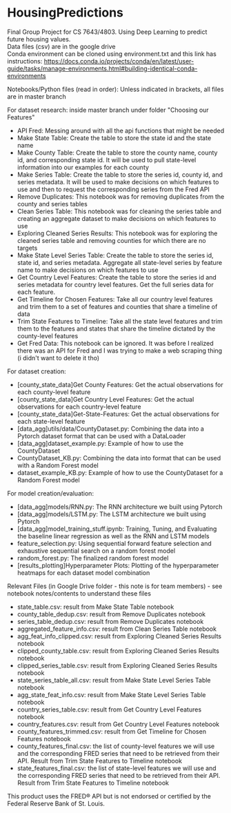 # HousingPredictions
Final Group Project for CS 7643/4803. Using Deep Learning to predict future housing values.</br>
Data files (csv) are in the google drive</br>
Conda environment can be cloned using environment.txt and this link has instructions: https://docs.conda.io/projects/conda/en/latest/user-guide/tasks/manage-environments.html#building-identical-conda-environments

Notebooks/Python files (read in order):
Unless indicated in brackets, all files are in master branch

For dataset research: inside master branch under folder "Choosing our Features"
- API Fred: Messing around with all the api functions that might be needed
- Make State Table: Create the table to store the state id and the state name
- Make County Table: Create the table to store the county name, county id, and corresponding state id. It will be used to pull state-level information into our examples for each county
- Make Series Table: Create the table to store the series id, county id, and series metadata. It will be used to make decisions on which features to use and then to request the corresponding series from the Fred API
- Remove Duplicates: This notebook was for removing duplicates from the county and series tables
- Clean Series Table: This notebook was for cleaning the series table and creating an aggregate dataset to make decisions on which features to use
- Exploring Cleaned Series Results: This notebook was for exploring the cleaned series table and removing counties for which there are no targets
- Make State Level Series Table: Create the table to store the series id, state id, and series metadata. Aggregate all state-level series by feature name to make decisions on which features to use
- Get Country Level Features: Create the table to store the series id and series metadata for country level features. Get the full series data for each feature.
- Get Timeline for Chosen Features: Take all our country level features and trim them to a set of features and counties that share a timeline of data
- Trim State Features to Timeline: Take all the state level features and trim them to the features and states that share the timeline dictated by the county-level features
- Get Fred Data: This notebook can be ignored. It was before I realized there was an API for Fred and I was trying to make a web scraping thing (i didn't want to delete it tho)

For dataset creation:
- [county_state_data]Get County Features: Get the actual observations for each county-level feature
- [county_state_data]Get Country Level Features: Get the actual observations for each country-level feature
- [county_state_data]Get-State-Features: Get the actual observations for each state-level feature 
- [data_agg]utils/data/CountyDataset.py: Combining the data into a Pytorch dataset format that can be used with a DataLoader
- [data_agg]dataset_example.py: Example of how to use the CountyDataset
- CountyDataset_KB.py: Combining the data into format that can be used with a Random Forest model
- dataset_example_KB.py: Example of how to use the CountyDataset for a Random Forest model

For model creation/evaluation:
- [data_agg]models/RNN.py: The RNN architecture we built using Pytorch
- [data_agg]models/LSTM.py: The LSTM architecture we built using Pytorch
- [data_agg]model_training_stuff.ipynb: Training, Tuning, and Evaluating the baseline linear regression as well as the RNN and LSTM models
- feature_selection.py: Using sequential forward feature selection and exhaustive sequential search on a random forest model
- random_forest.py: The finalized random forest model
- [results_plotting]Hyperparameter Plots: Plotting of the hyperparameter heatmaps for each dataset model combination

Relevant Files (in Google Drive folder - this note is for team members) - see notebook notes/contents to understand these files
- state_table.csv: result from Make State Table notebook
- county_table_dedup.csv: result from Remove Duplicates notebook
- series_table_dedup.csv: result from Remove Duplicates notebook
- aggregated_feature_info.csv: result from Clean Series Table notebook
- agg_feat_info_clipped.csv: result from Exploring Cleaned Series Results notebook
- clipped_county_table.csv: result from Exploring Cleaned Series Results notebook
- clipped_series_table.csv: result from Exploring Cleaned Series Results notebook
- state_series_table_all.csv: result from Make State Level Series Table notebook
- agg_state_feat_info.csv: result from Make State Level Series Table notebook
- country_series_table.csv: result from Get Country Level Features notebook
- country_features.csv: result from Get Country Level Features notebook
- county_features_trimmed.csv: result from Get Timeline for Chosen Features notebook
- county_features_final.csv: the list of county-level features we will use and the corresponding FRED series that need to be retrieved from their API. Result from Trim State Features to Timeline notebook
- state_features_final.csv: the list of state-level features we will use and the corresponding FRED series that need to be retrieved from their API. Result from Trim State Features to Timeline notebook

This product uses the FRED® API but is not endorsed or certified by the Federal Reserve Bank of St. Louis.
